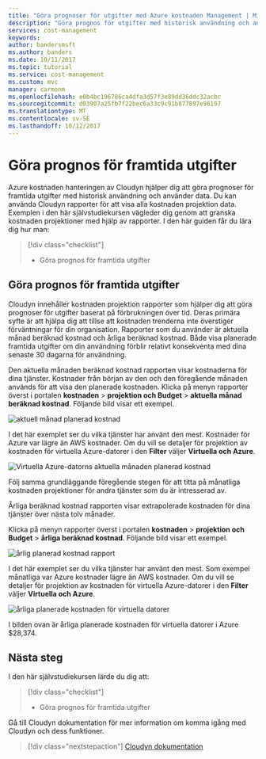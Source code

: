 ```yaml
---
title: "Göra prognoser för utgifter med Azure kostnaden Management | Microsoft Docs"
description: "Göra prognos för utgifter med historisk användning och använder data."
services: cost-management
keywords: 
author: bandersmsft
ms.author: banders
ms.date: 10/11/2017
ms.topic: tutorial
ms.service: cost-management
ms.custom: mvc
manager: carmonm
ms.openlocfilehash: e0b4bc196786ca4dfa3d57f3e89dd36ddc32acbc
ms.sourcegitcommit: d03907a25fb7f22bec6a33c9c91b877897e96197
ms.translationtype: MT
ms.contentlocale: sv-SE
ms.lasthandoff: 10/12/2017
---
```

# <a name="forecast-future-spending"></a>Göra prognos för framtida utgifter

Azure kostnaden hanteringen av Cloudyn hjälper dig att göra prognoser för framtida utgifter med historisk användning och använder data. Du kan använda Cloudyn rapporter för att visa alla kostnaden projektion data. Exemplen i den här självstudiekursen vägleder dig genom att granska kostnaden projektioner med hjälp av rapporter. I den här guiden får du lära dig hur man:

> [!div class="checklist"]
> * Göra prognos för framtida utgifter

## <a name="forecast-future-spending"></a>Göra prognos för framtida utgifter

Cloudyn innehåller kostnaden projektion rapporter som hjälper dig att göra prognoser för utgifter baserat på förbrukningen över tid. Deras primära syfte är att hjälpa dig att tillse att kostnaden trenderna inte överstiger förväntningar för din organisation. Rapporter som du använder är aktuella månad beräknad kostnad och årliga beräknad kostnad. Både visa planerade framtida utgifter om din användning förblir relativt konsekventa med dina senaste 30 dagarna för användning.

Den aktuella månaden beräknad kostnad rapporten visar kostnaderna för dina tjänster. Kostnader från början av den och den föregående månaden används för att visa den planerade kostnaden. Klicka på menyn rapporter överst i portalen **kostnaden** > **projektion och Budget** > **aktuella månad beräknad kostnad**. Följande bild visar ett exempel.

![aktuell månad planerad kostnad](./media/tutorial-forecast-spending/project-month01.png)

I det här exemplet ser du vilka tjänster har använt den mest. Kostnader för Azure var lägre än AWS kostnader. Om du vill se detaljer för projektion av kostnaden för virtuella Azure-datorer i den **Filter** väljer **Virtuella och Azure**.

![Virtuella Azure-datorns aktuella månaden planerad kostnad](./media/tutorial-forecast-spending/project-month02.png)

Följ samma grundläggande föregående stegen för att titta på månatliga kostnaden projektioner för andra tjänster som du är intresserad av.

Årliga beräknad kostnad rapporten visar extrapolerade kostnaden för dina tjänster över nästa tolv månader.

Klicka på menyn rapporter överst i portalen **kostnaden** > **projektion och Budget** > **årliga beräknad kostnad**. Följande bild visar ett exempel.

![årlig planerad kostnad rapport](./media/tutorial-forecast-spending/project-annual01.png)

I det här exemplet ser du vilka tjänster har använt den mest. Som exempel månatliga var Azure kostnader lägre än AWS kostnader. Om du vill se detaljer för projektion av kostnaden för virtuella Azure-datorer i den **Filter** väljer **Virtuella och Azure**.

![årliga planerade kostnaden för virtuella datorer](./media/tutorial-forecast-spending/project-annual02.png)

I bilden ovan är årliga planerade kostnaden för virtuella datorer i Azure $28,374.

## <a name="next-steps"></a>Nästa steg

I den här självstudiekursen lärde du dig att:

> [!div class="checklist"]
> * Göra prognos för framtida utgifter


Gå till Cloudyn dokumentation för mer information om komma igång med Cloudyn och dess funktioner.

> [!div class="nextstepaction"]
> [Cloudyn dokumentation](https://support.cloudyn.com/hc/)
